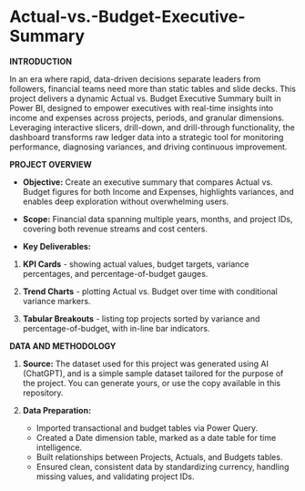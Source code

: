 # Actual-vs.-Budget-Executive-Summary

**INTRODUCTION**

In an era where rapid, data-driven decisions separate leaders from followers, financial teams need more than static tables and slide decks. This project delivers a dynamic Actual vs. Budget Executive Summary built in Power BI, designed to empower executives with real-time insights into income and expenses across projects, periods, and granular dimensions. Leveraging interactive slicers, drill-down, and drill-through functionality, the dashboard transforms raw ledger data into a strategic tool for monitoring performance, diagnosing variances, and driving continuous improvement.

**PROJECT OVERVIEW**

- **Objective:** Create an executive summary that compares Actual vs. Budget figures for both Income and Expenses, highlights variances, and enables deep exploration without overwhelming users.

- **Scope:** Financial data spanning multiple years, months, and project IDs, covering both revenue streams and cost centers.

- **Key Deliverables:**

 1. **KPI Cards** - showing actual values, budget targets, variance percentages, and percentage-of-budget gauges.

 2. **Trend Charts** - plotting Actual vs. Budget over time with conditional variance markers.

 3. **Tabular Breakouts** - listing top projects sorted by variance and percentage-of-budget, with in-line bar indicators.

**DATA AND METHODOLOGY**

1. **Source:** The dataset used for this project was generated using AI (ChatGPT), and is a simple sample dataset tailored for the purpose of the project. You can generate yours, or use the copy available in this repository.

2. **Data Preparation:**

   -  Imported transactional and budget tables via Power Query.
   -  Created a Date dimension table, marked as a date table for time intelligence.
   -  Built relationships between Projects, Actuals, and Budgets tables.
   -  Ensured clean, consistent data by standardizing currency, handling missing values, and validating project IDs.
